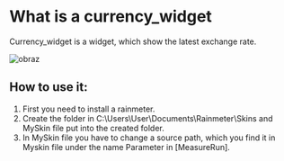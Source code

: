 # What is a currency_widget
Currency_widget is a widget, which show the latest exchange rate.

![obraz](https://user-images.githubusercontent.com/49209858/175339255-eebab793-dd5d-4494-b6eb-b61c05a677cf.png)

## How to use it:
1. First you need to install a rainmeter.
2. Create the folder in C:\Users\User\Documents\Rainmeter\Skins and MySkin file put into the created folder.
3. In MySkin file you have to change a source path, which you find it in Myskin file under the name Parameter in [MeasureRun].
